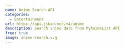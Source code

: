 ```yaml
---
name: Anime Search API
categories:
  - Entertainment
url: https://api.jikan.moe/v4/anime
description: Search anime data from MyAnimeList API
free: true
image: anime-search.svg
---
```

